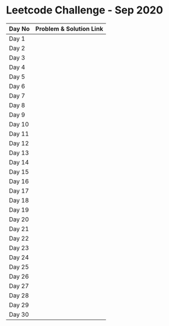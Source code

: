 # Leetcode Challenge - Sep 2020





| Day No | Problem & Solution Link |
| :--- | :--- |
| Day 1 |  |
| Day 2 |  |
| Day 3 |  |
| Day 4 |  |
| Day 5 |  |
| Day 6 |  |
| Day 7 |  |
| Day 8 |  |
| Day 9 |  |
| Day 10 |  |
| Day 11 |  |
| Day 12 |  |
| Day 13 |  |
| Day 14 |  |
| Day 15 |  |
| Day 16 |  |
| Day 17 |  |
| Day 18 |  |
| Day 19 |  |
| Day 20 |  |
| Day 21 |  |
| Day 22 |  |
| Day 23 |  |
| Day 24 |  |
| Day 25 |  |
| Day 26 |  |
| Day 27 |  |
| Day 28 |  |
| Day 29 |  |
| Day 30 |  |

